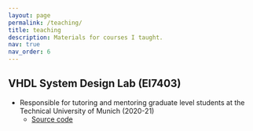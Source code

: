 ```yaml
---
layout: page
permalink: /teaching/
title: teaching
description: Materials for courses I taught.
nav: true
nav_order: 6
---
```


<!-- For now, this page is assumed to be a static description of your courses. You can convert it to a collection similar to `_projects/` so that you can have a dedicated page for each course.

Organize your courses by years, topics, or universities, however you like! -->

## VHDL System Design Lab (EI7403)
* Responsible for tutoring and mentoring graduate level students at the Technical University of Munich (2020-21)
    * <a href='https://github.com/sapmitra/IDEA_VHDL'>Source code</a>
